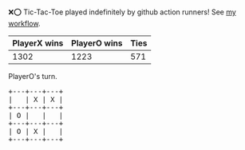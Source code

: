 :x::o: Tic-Tac-Toe played indefinitely by github action runners! See [my workflow](.github/workflows/play.yaml).

|PlayerX wins|PlayerO wins|Ties|
|-|-|-|
|1302|1223|571|

PlayerO's turn.

<pre>
+---+---+---+
|   | X | X |
+---+---+---+
| O |   |   |
+---+---+---+
| O | X |   |
+---+---+---+
</pre>